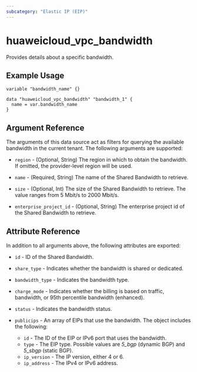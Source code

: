 ```yaml
---
subcategory: "Elastic IP (EIP)"
---
```


# huaweicloud_vpc_bandwidth

Provides details about a specific bandwidth.

## Example Usage

```hcl
variable "bandwidth_name" {}

data "huaweicloud_vpc_bandwidth" "bandwidth_1" {
  name = var.bandwidth_name
}
```

## Argument Reference

The arguments of this data source act as filters for querying the available bandwidth in the current tenant. The
following arguments are supported:

* `region` - (Optional, String) The region in which to obtain the bandwidth. If omitted, the provider-level region will
  be used.

* `name` - (Required, String) The name of the Shared Bandwidth to retrieve.

* `size` - (Optional, Int) The size of the Shared Bandwidth to retrieve. The value ranges from 5 Mbit/s to 2000 Mbit/s.

* `enterprise_project_id` - (Optional, String) The enterprise project id of the Shared Bandwidth to retrieve.

## Attribute Reference

In addition to all arguments above, the following attributes are exported:

* `id` - ID of the Shared Bandwidth.

* `share_type` - Indicates whether the bandwidth is shared or dedicated.

* `bandwidth_type` - Indicates the bandwidth type.

* `charge_mode` - Indicates whether the billing is based on traffic, bandwidth, or 95th percentile bandwidth (enhanced).

* `status` - Indicates the bandwidth status.

* `publicips` - An array of EIPs that use the bandwidth. The object includes the following:
  + `id` - The ID of the EIP or IPv6 port that uses the bandwidth.
  + `type` - The EIP type. Possible values are *5_bgp* (dynamic BGP) and *5_sbgp* (static BGP).
  + `ip_version` - The IP version, either 4 or 6.
  + `ip_address` - The IPv4 or IPv6 address.
